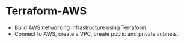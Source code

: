 # Terraform-AWS
* Build AWS networking infrastructure using Terraform.
* Connect to AWS, create a VPC, create public and private subnets.
